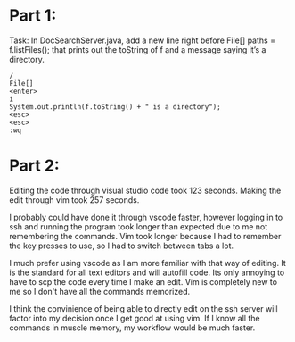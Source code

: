 # Part 1:

Task: In DocSearchServer.java, add a new line right before File[] paths = f.listFiles(); that prints out the toString of f and a message saying it’s a directory.

```
/
File[]
<enter>
i
System.out.println(f.toString() + " is a directory");
<esc>
<esc>
:wq
```

# Part 2:

Editing the code through visual studio code took 123 seconds. Making the edit through vim took 257 seconds.

I probably could have done it through vscode faster, however logging in to ssh and running the program took longer than expected due to me not remembering the commands. Vim took longer because I had to remember the key presses to use, so I had to switch between tabs a lot.

I much prefer using vscode as I am more familiar with that way of editing. It is the standard for all text editors and will autofill code. Its only annoying to have to scp the code every time I make an edit. Vim is completely new to me so I don't have all the commands memorized.

I think the convinience of being able to directly edit on the ssh server will factor into my decision once I get good at using vim. If I know all the commands in muscle memory, my workflow would be much faster.
